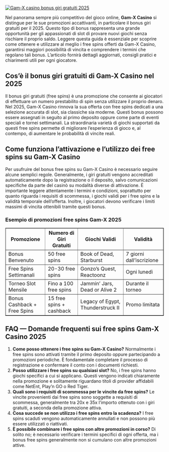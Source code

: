 [![Gam-X casino bonus giri gratuiti 2025](https://123-caf.pages.dev/gitsignup.png)](https://vrmoo.ru/Bt82HjjY)

<p>Nel panorama sempre più competitivo del gioco online, <strong>Gam-X Casino</strong> si distingue per le sue promozioni accattivanti, in particolare il bonus giri gratuiti per il 2025. Questo tipo di bonus rappresenta una grande opportunità per gli appassionati di slot di provare nuovi giochi senza rischiare il proprio saldo. Leggere questa guida è essenziale per scoprire come ottenere e utilizzare al meglio i free spins offerti da Gam-X Casino, garantirsi maggiori possibilità di vincita e comprendere i termini che regolano tali bonus. L’articolo fornirà dettagli aggiornati, consigli pratici e chiarimenti utili per ogni giocatore.</p>  <h2>Cos’è il bonus giri gratuiti di Gam-X Casino nel 2025</h2> <p>Il bonus giri gratuiti (free spins) è una promozione che consente ai giocatori di effettuare un numero prestabilito di spin senza utilizzare il proprio denaro. Nel 2025, Gam-X Casino rinnova la sua offerta con free spins dedicati a una selezione accurata di slot, sia classiche sia moderne. Questi bonus possono essere assegnati in seguito al primo deposito oppure come parte di eventi speciali e tornei settimanali. La straordinaria varietà di giochi supportati da questi free spins permette di migliorare l’esperienza di gioco e, al contempo, di aumentare le probabilità di vincite reali.</p>  <h2>Come funziona l’attivazione e l’utilizzo dei free spins su Gam-X Casino</h2> <p>Per usufruire del bonus free spins su Gam-X Casino è necessario seguire alcune semplici regole. Generalmente, i giri gratuiti vengono accreditati automaticamente dopo la registrazione o il deposito, salvo comunicazioni specifiche da parte del casinò su modalità diverse di attivazione. È importante leggere attentamente i termini e condizioni, soprattutto per quanto riguarda i requisiti di scommessa, i giochi validi per i free spins e la validità temporale dell’offerta. Inoltre, i giocatori devono verificare i limiti massimi di vincita ottenibili tramite questi bonus.</p>  <h3>Esempio di promozioni free spins Gam-X 2025</h3> <table border="1" cellpadding="5" cellspacing="0" style="border-collapse:collapse; width:100%; max-width:600px;">   <thead>     <tr>       <th>Promozione</th>       <th>Numero di Giri Gratuiti</th>       <th>Giochi Validi</th>       <th>Validità</th>     </tr>   </thead>   <tbody>     <tr>       <td>Bonus Benvenuto</td>       <td>50 free spins</td>       <td>Book of Dead, Starburst</td>       <td>7 giorni dall’iscrizione</td>     </tr>     <tr>       <td>Free Spins Settimanali</td>       <td>20-30 free spins</td>       <td>Gonzo’s Quest, Reactoonz</td>       <td>Ogni lunedì</td>     </tr>     <tr>       <td>Torneo Slot Mensile</td>       <td>Fino a 100 free spins</td>       <td>Jammin’ Jars, Dead or Alive 2</td>       <td>Durante il torneo</td>     </tr>     <tr>       <td>Bonus Cashback + Free Spins</td>       <td>15 free spins + cashback</td>       <td>Legacy of Egypt, Thunderstruck II</td>       <td>Promo limitata</td>     </tr>   </tbody> </table>  <h2>FAQ — Domande frequenti sui free spins Gam-X Casino 2025</h2> <ol>   <li><strong>Come posso ottenere i free spins su Gam-X Casino?</strong>     Normalmente i free spins sono attivati tramite il primo deposito oppure partecipando a promozioni periodiche. È fondamentale completare il processo di registrazione e confermare il conto con i documenti richiesti.</li>      <li><strong>Posso utilizzare i free spins su qualsiasi slot?</strong>     No, i free spins hanno giochi specifici a cui si applicano. Questi vengono indicati chiaramente nella promozione e solitamente riguardano titoli di provider affidabili come NetEnt, Play’n GO o Red Tiger.</li>      <li><strong>Quali sono i requisiti di scommessa per le vincite da free spins?</strong>     Le vincite provenienti dai free spins sono soggette a requisiti di scommessa, generalmente tra 20x e 35x l’importo ottenuto con i giri gratuiti, a seconda della promozione attiva.</li>      <li><strong>Cosa succede se non utilizzo i free spins entro la scadenza?</strong>     I free spins scaduti vengono automaticamente annullati e non possono più essere utilizzati o riattivati.</li>      <li><strong>È possibile combinare i free spins con altre promozioni in corso?</strong>     Di solito no; è necessario verificare i termini specifici di ogni offerta, ma i bonus free spins generalmente non si cumulano con altre promozioni attive.</li> </ol>